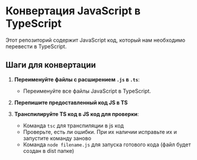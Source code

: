 # Конвертация JavaScript в TypeScript

Этот репозиторий содержит JavaScript код, который нам необходимо перевести в TypeScript.

## Шаги для конвертации

1. **Переименуйте файлы с расширением `.js` в `.ts`**:
   - Переименуйте все файлы JavaScript в TypeScript.

2. **Перепишите предоставленный код JS в TS**

3. **Транспилируйте TS код в JS код для проверки**:
   - Команда `tsc` для транспиляции в js код
   - Проверьте, есть ли ошибки. При их наличии исправьте их и запустите команду заново
   - Команда `node filename.js` для запуска готового кода (файл будет создан в dist папке)